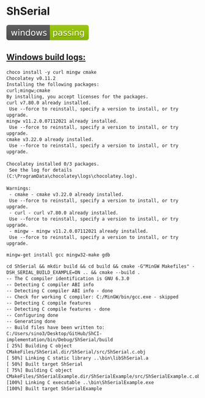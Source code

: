 # ShSerial
![windows_badge](windows-status.svg)
## [Windows build logs:](https://github.com/MrSinho/ShCI)

```bash$$shci call$$:
choco install -y curl mingw cmake
Chocolatey v0.11.2
Installing the following packages:
curl;mingw;cmake
By installing, you accept licenses for the packages.
curl v7.80.0 already installed.
 Use --force to reinstall, specify a version to install, or try upgrade.
mingw v11.2.0.07112021 already installed.
 Use --force to reinstall, specify a version to install, or try upgrade.
cmake v3.22.0 already installed.
 Use --force to reinstall, specify a version to install, or try upgrade.

Chocolatey installed 0/3 packages. 
 See the log for details (C:\ProgramData\chocolatey\logs\chocolatey.log).

Warnings:
 - cmake - cmake v3.22.0 already installed.
 Use --force to reinstall, specify a version to install, or try upgrade.
 - curl - curl v7.80.0 already installed.
 Use --force to reinstall, specify a version to install, or try upgrade.
 - mingw - mingw v11.2.0.07112021 already installed.
 Use --force to reinstall, specify a version to install, or try upgrade.
```

```bash$$shci call$$:
mingw-get install gcc mingw32-make gdb
```

```bash$$shci call$$:
cd ShSerial && mkdir build && cd build && cmake -G"MinGW Makefiles" -DSH_SERIAL_BUILD_EXAMPLE=ON .. && cmake --build .
-- The C compiler identification is GNU 6.3.0
-- Detecting C compiler ABI info
-- Detecting C compiler ABI info - done
-- Check for working C compiler: C:/MinGW/bin/gcc.exe - skipped
-- Detecting C compile features
-- Detecting C compile features - done
-- Configuring done
-- Generating done
-- Build files have been written to: C:/Users/sino3/Desktop/GitHub/ShCI-implementation/bin/Debug/ShSerial/build
[ 25%] Building C object CMakeFiles/ShSerial.dir/ShSerial/src/ShSerial.c.obj
[ 50%] Linking C static library ..\bin\libShSerial.a
[ 50%] Built target ShSerial
[ 75%] Building C object CMakeFiles/ShSerialExample.dir/ShSerialExample/src/ShSerialExample.c.obj
[100%] Linking C executable ..\bin\ShSerialExample.exe
[100%] Built target ShSerialExample
